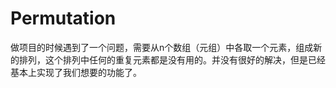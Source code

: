 # Permutation
做项目的时候遇到了一个问题，需要从n个数组（元组）中各取一个元素，组成新的排列，这个排列中任何的重复元素都是没有用的。并没有很好的解决，但是已经基本上实现了我们想要的功能了。
